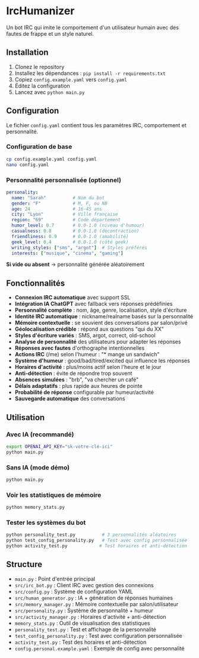 # IrcHumanizer

Un bot IRC qui imite le comportement d'un utilisateur humain avec des fautes de frappe et un style naturel.

## Installation

1. Clonez le repository
2. Installez les dépendances : `pip install -r requirements.txt`
3. Copiez `config.example.yaml` vers `config.yaml`
4. Éditez la configuration
5. Lancez avec `python main.py`

## Configuration

Le fichier `config.yaml` contient tous les paramètres IRC, comportement et personnalité.

### Configuration de base
```bash
cp config.example.yaml config.yaml
nano config.yaml
```

### Personnalité personnalisée (optionnel)
```yaml
personality:
  name: "Sarah"          # Nom du bot
  gender: "F"            # M, F, ou NB
  age: 24                # 16-45 ans
  city: "Lyon"           # Ville française
  region: "69"           # Code département
  humor_level: 0.7       # 0.0-1.0 (niveau d'humour)
  casualness: 0.8        # 0.0-1.0 (décontraction)
  friendliness: 0.9      # 0.0-1.0 (amabilité)
  geek_level: 0.4        # 0.0-1.0 (côté geek)
  writing_styles: ["sms", "argot"]  # Styles préférés
  interests: ["musique", "cinéma", "gaming"]
```

**Si vide ou absent** → personnalité générée aléatoirement

## Fonctionnalités

- **Connexion IRC automatique** avec support SSL
- **Intégration IA ChatGPT** avec fallback vers réponses prédéfinies
- **Personnalité complète** : nom, âge, genre, localisation, style d'écriture
- **Identité IRC automatique** : nickname/realname basés sur la personnalité
- **Mémoire contextuelle** : se souvient des conversations par salon/privé
- **Géolocalisation crédible** : répond aux questions "qui du XX"
- **Styles d'écriture variés** : SMS, argot, correct, old-school
- **Analyse de personnalité** des utilisateurs pour adapter les réponses
- **Réponses avec fautes** d'orthographe intentionnelles
- **Actions IRC** (/me) selon l'humeur : "* mange un sandwich"
- **Système d'humeur** : good/bad/tired/excited qui influence les réponses
- **Horaires d'activité** : plus/moins actif selon l'heure et le jour
- **Anti-détection** : évite de répondre trop souvent
- **Absences simulées** : "brb", "va chercher un café"
- **Délais adaptatifs** : plus rapide aux heures de pointe
- **Probabilité de réponse** configurable par humeur/activité
- **Sauvegarde automatique** des conversations

## Utilisation

### Avec IA (recommandé)
```bash
export OPENAI_API_KEY="sk-votre-clé-ici"
python main.py
```

### Sans IA (mode démo)
```bash
python main.py
```

### Voir les statistiques de mémoire
```bash
python memory_stats.py
```

### Tester les systèmes du bot
```bash
python personality_test.py          # 3 personnalités aléatoires
python test_config_personality.py   # Test avec config personnalisée
python activity_test.py            # Test horaires et anti-détection
```

## Structure

- `main.py` : Point d'entrée principal
- `src/irc_bot.py` : Client IRC avec gestion des connexions
- `src/config.py` : Système de configuration YAML
- `src/human_generator.py` : IA + génération de réponses humaines
- `src/memory_manager.py` : Mémoire contextuelle par salon/utilisateur
- `src/personality.py` : Système de personnalité + humeur
- `src/activity_manager.py` : Horaires d'activité + anti-détection
- `memory_stats.py` : Outil de visualisation des statistiques
- `personality_test.py` : Test et affichage de la personnalité
- `test_config_personality.py` : Test avec configuration personnalisée
- `activity_test.py` : Test des horaires et anti-détection
- `config.personal.example.yaml` : Exemple de config avec personnalité
